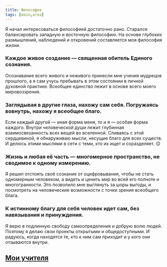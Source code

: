 ```yaml
---
title: Философия
tags: [main,area]
---
```


Я начал интересоваться философией достаточно рано. Старался балансировать западную и восточную философию. На основе глубоких размышлений, наблюдений и откровений составляется моя философия жизни. 

### Каждое живое создание — священная обитель Единого сознания.

Осознавание всего живого и неживого принесли мне учения мудрецов прошлого, а я сам учусь пребывать в этом состоянии в личной духовной практике. Всеобщее единство лежит в основе всего моего мировоззрения.

### Заглядывая в другие глаза, нахожу сам себя. Погружаясь вовнутрь, нахожу я всеобщее благо. 

Если каждый другой — иная форма меня, то и я — особая форма каждого. Внутри человеческой души лежит глубинная взаимосвязанность всех вещей во вселенной. Сливаясь с этой сердцевиной, я обнаруживаю мысли, несущие благо для всех существ. И делюсь этими мыслями в сети с теми, кто их ищет и соразделяет. 😌

### Жизнь и любая её часть — многомерное пространство, не сводимое к одному измерению. 

Я решил отстоять своё сознание от оцифровывания, чтобы не стать одномерным человеком, а видеть и ценить мир во всей его полноте и многогранности. Это позволило мне выглянуть за шоры выгоды, и посмотреть на человеческие возможности с точки зрения всеобщего блага.

### К истинному благу для себя человек идет сам, без навязывания и принуждения. 

Я верю в подлинную свободу самоопределения и добрую волю людей. Поэтому я делаю свои проекты открытыми и общедоступными. И радуюсь, когда находятся те, кто к ним сам приходит и у кого они отзываются внутри. 


## [Мои учителя](./teachers/index.md)

<my-areas :areas="$site.customData.areas.philosophyTeacher" />